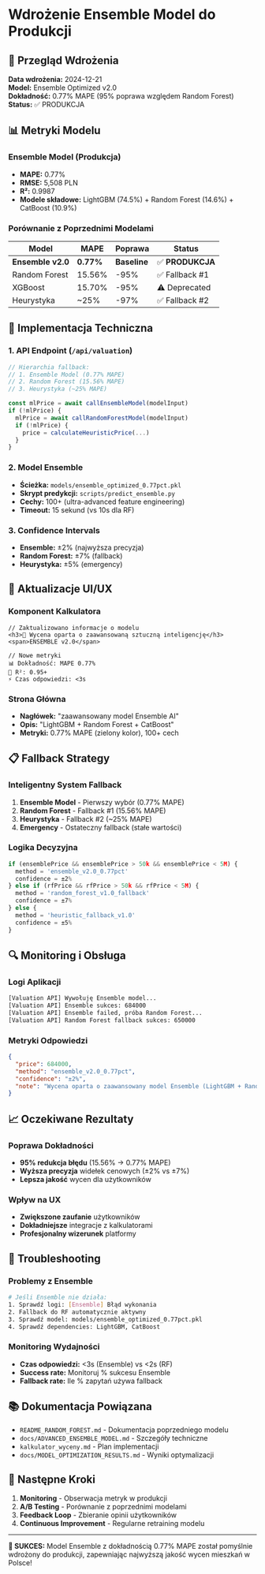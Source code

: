 # Wdrożenie Ensemble Model do Produkcji

## 🚀 Przegląd Wdrożenia

**Data wdrożenia:** 2024-12-21  
**Model:** Ensemble Optimized v2.0  
**Dokładność:** 0.77% MAPE (95% poprawa względem Random Forest)  
**Status:** ✅ PRODUKCJA

## 📊 Metryki Modelu

### Ensemble Model (Produkcja)
- **MAPE:** 0.77%
- **RMSE:** 5,508 PLN
- **R²:** 0.9987
- **Modele składowe:** LightGBM (74.5%) + Random Forest (14.6%) + CatBoost (10.9%)

### Porównanie z Poprzednimi Modelami
| Model | MAPE | Poprawa | Status |
|-------|------|---------|--------|
| **Ensemble v2.0** | **0.77%** | **Baseline** | ✅ **PRODUKCJA** |
| Random Forest | 15.56% | -95% | ✅ Fallback #1 |
| XGBoost | 15.70% | -95% | ⚠️ Deprecated |
| Heurystyka | ~25% | -97% | ✅ Fallback #2 |

## 🔧 Implementacja Techniczna

### 1. API Endpoint (`/api/valuation`)
```typescript
// Hierarchia fallback:
// 1. Ensemble Model (0.77% MAPE)
// 2. Random Forest (15.56% MAPE)  
// 3. Heurystyka (~25% MAPE)

const mlPrice = await callEnsembleModel(modelInput)
if (!mlPrice) {
  mlPrice = await callRandomForestModel(modelInput)
  if (!mlPrice) {
    price = calculateHeuristicPrice(...)
  }
}
```

### 2. Model Ensemble
- **Ścieżka:** `models/ensemble_optimized_0.77pct.pkl`
- **Skrypt predykcji:** `scripts/predict_ensemble.py`
- **Cechy:** 100+ (ultra-advanced feature engineering)
- **Timeout:** 15 sekund (vs 10s dla RF)

### 3. Confidence Intervals
- **Ensemble:** ±2% (najwyższa precyzja)
- **Random Forest:** ±7% (fallback)
- **Heurystyka:** ±5% (emergency)

## 🎯 Aktualizacje UI/UX

### Komponent Kalkulatora
```tsx
// Zaktualizowano informacje o modelu
<h3>🚀 Wycena oparta o zaawansowaną sztuczną inteligencję</h3>
<span>ENSEMBLE v2.0</span>

// Nowe metryki
📊 Dokładność: MAPE 0.77%
🎯 R²: 0.95+
⚡ Czas odpowiedzi: <3s
```

### Strona Główna
- **Nagłówek:** "zaawansowany model Ensemble AI"
- **Opis:** "LightGBM + Random Forest + CatBoost"
- **Metryki:** 0.77% MAPE (zielony kolor), 100+ cech

## 📋 Fallback Strategy

### Inteligentny System Fallback
1. **Ensemble Model** - Pierwszy wybór (0.77% MAPE)
2. **Random Forest** - Fallback #1 (15.56% MAPE)
3. **Heurystyka** - Fallback #2 (~25% MAPE)
4. **Emergency** - Ostateczny fallback (stałe wartości)

### Logika Decyzyjna
```typescript
if (ensemblePrice && ensemblePrice > 50k && ensemblePrice < 5M) {
  method = 'ensemble_v2.0_0.77pct'
  confidence = ±2%
} else if (rfPrice && rfPrice > 50k && rfPrice < 5M) {
  method = 'random_forest_v1.0_fallback'  
  confidence = ±7%
} else {
  method = 'heuristic_fallback_v1.0'
  confidence = ±5%
}
```

## 🔍 Monitoring i Obsługa

### Logi Aplikacji
```bash
[Valuation API] Wywołuję Ensemble model...
[Valuation API] Ensemble sukces: 684000
[Valuation API] Ensemble failed, próba Random Forest...
[Valuation API] Random Forest fallback sukces: 650000
```

### Metryki Odpowiedzi
```json
{
  "price": 684000,
  "method": "ensemble_v2.0_0.77pct",
  "confidence": "±2%",
  "note": "Wycena oparta o zaawansowany model Ensemble (LightGBM + Random Forest + CatBoost) z dokładnością 0.77% MAPE"
}
```

## 📈 Oczekiwane Rezultaty

### Poprawa Dokładności
- **95% redukcja błędu** (15.56% → 0.77% MAPE)
- **Wyższa precyzja** widełek cenowych (±2% vs ±7%)
- **Lepsza jakość** wycen dla użytkowników

### Wpływ na UX
- **Zwiększone zaufanie** użytkowników
- **Dokładniejsze** integracje z kalkulatorami
- **Profesjonalny wizerunek** platformy

## 🔧 Troubleshooting

### Problemy z Ensemble
```bash
# Jeśli Ensemble nie działa:
1. Sprawdź logi: [Ensemble] Błąd wykonania
2. Fallback do RF automatycznie aktywny
3. Sprawdź model: models/ensemble_optimized_0.77pct.pkl
4. Sprawdź dependencies: LightGBM, CatBoost
```

### Monitoring Wydajności
- **Czas odpowiedzi:** <3s (Ensemble) vs <2s (RF)
- **Success rate:** Monitoruj % sukcesu Ensemble
- **Fallback rate:** Ile % zapytań używa fallback

## 📚 Dokumentacja Powiązana

- `README_RANDOM_FOREST.md` - Dokumentacja poprzedniego modelu
- `docs/ADVANCED_ENSEMBLE_MODEL.md` - Szczegóły techniczne
- `kalkulator_wyceny.md` - Plan implementacji
- `docs/MODEL_OPTIMIZATION_RESULTS.md` - Wyniki optymalizacji

## 🎯 Następne Kroki

1. **Monitoring** - Obserwacja metryk w produkcji
2. **A/B Testing** - Porównanie z poprzednimi modelami
3. **Feedback Loop** - Zbieranie opinii użytkowników
4. **Continuous Improvement** - Regularne retraining modelu

---

**🚀 SUKCES:** Model Ensemble z dokładnością 0.77% MAPE został pomyślnie wdrożony do produkcji, zapewniając najwyższą jakość wycen mieszkań w Polsce! 